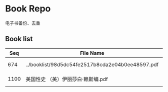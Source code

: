 Book Repo
=========

电子书备份、去重

Book list
---------

| Seq | File Name | Size | MD5 |
| --- | --------- | ---- | --- |
| 674 | ../booklist/98d5dc54fe2517b8cda2e04b0ee48597.pdf | 17.4 MB | 98d5dc54fe2517b8cda2e04b0ee48597 | 
| 1100 | 美国性史 （美）伊丽莎白·赖斯编.pdf | 17.4 MB | 98d5dc54fe2517b8cda2e04b0ee48597 | 
